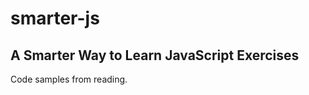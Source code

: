 smarter-js
=================

## A Smarter Way to Learn JavaScript Exercises

Code samples from reading.

